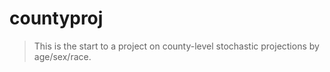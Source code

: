 # countyproj

> This is the start to a project on county-level stochastic projections by age/sex/race.